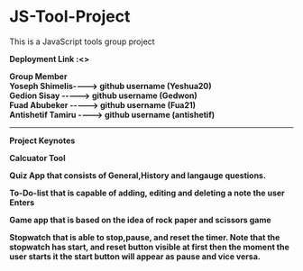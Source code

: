 # JS-Tool-Project 
This is a JavaScript tools group project <br>

<b>Deployment Link :<>  

Group Member 
<br>
<b>
Yoseph Shimelis----> github username (Yeshua20) <br>
Gedion Sisay -----> github username  (Gedwon) <br>
Fuad Abubeker -----> github username (Fua21)  <br>
Antishetif Tamiru ----> github username (antishetif) <br>
<b>
***
Project Keynotes

 **Calcuator Tool**
 
  **Quiz App that consists of General,History and langauge questions.**
  
  **To-Do-list that is capable of adding, editing and deleting a note the user Enters**
 
  **Game app that is based on the idea of rock paper and scissors game**
  
  **Stopwatch that is able to stop,pause, and reset the timer. Note that the stopwatch has start, and reset 
  button visible at first then the moment the user starts it the start button will appear as pause and vice versa.**
